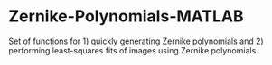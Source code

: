 # Zernike-Polynomials-MATLAB
Set of functions for 1) quickly generating Zernike polynomials and 2) performing least-squares fits of images using Zernike polynomials.
